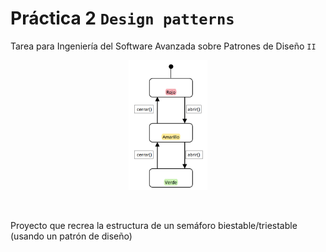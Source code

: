 # Práctica 2 `Design patterns`
Tarea para Ingeniería del Software Avanzada sobre Patrones de Diseño `II`
<br>

<p align="center">
	<img src="https://raw.githubusercontent.com/Archerd6/Practica-2--design-pattern/main/imgs/imagen-2.bmp" style="width:25%">
</p>


<br>

Proyecto que recrea la estructura de un semáforo biestable/triestable (usando un patrón de diseño)